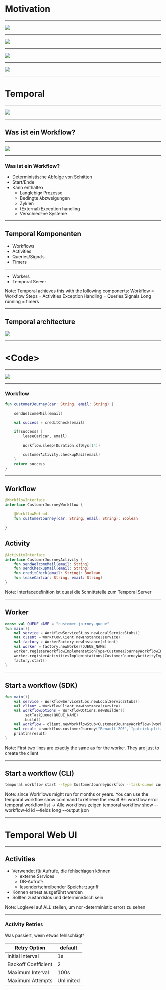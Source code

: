 # Motivation


----

![](https://pplitzner.github.io/images/temporal-devopenspace/img8.png)

----

![](https://pplitzner.github.io/images/temporal-devopenspace/img9.png)

----

![](https://pplitzner.github.io/images/temporal-devopenspace/img10.png)

----

![](https://pplitzner.github.io/images/temporal-devopenspace/img14.png)

---

# Temporal

----


![](https://pplitzner.github.io/images/temporal-devopenspace/temporal_history2.png)

----

## Was ist ein Workflow?

----

![](https://pplitzner.github.io/images/flex_workflow_01.png)

----

### Was ist ein Workflow?

* Deterministische Abfolge von Schritten
* Start/Ende
* Kann enthalten
  * Langlebige Prozesse
  * Bedingte Abzweigungen
  * Zyklen
  * (External) Exception handling
  * Verschiedene Systeme

----

## Temporal Komponenten

* Workflows <i class="fa fa-list-ol"></i>
* Activities <i class="fa fa-wrench"></i>
* Queries/Signals <i class="fa fa-bolt"></i>
* Timers <i class="fa fa-clock-o" aria-hidden="true"></i>
---

* Workers <i class="fa fa-cogs"></i>
* Temporal Server <i class="fa fa-server"></i>

Note:
Temporal achieves this with the following components:
Workflow = Workflow
Steps = Activities
Exception Handling = Queries/Signals
Long running = timers

---

## Temporal architecture

![](https://pplitzner.github.io/images/temporal_architecture.png)

---

# \<Code\>

----

![](https://pplitzner.github.io/images/flex_workflow_bpmn.png)

----

### Workflow <i class="fa fa-list-ol"></i>

``` kotlin [1-14|1|3|5|7-13|8|10|12|14]
fun customerJourney(car: String, email: String) {
    
    sendWelcomeMail(email)
    
    val success = creditCheck(email)
    
    if(success) {
        leaseCar(car, email)
        
        Workflow.sleep(Duration.ofDays(14))
        
        customerActivity.checkupMail(email)
    }
    return success
}
```
<!-- .slide: style="font-size: 34px;" -->

----

## Workflow <i class="fa fa-list-ol"></i>

``` kotlin [1-7|1,4]
@WorkflowInterface
interface CustomerJourneyWorkflow {
    
    @WorkflowMethod
    fun customerJourney(car: String, email: String): Boolean
    
}
```
## Activity <i class="fa fa-wrench"></i>

``` kotlin [1-6|1]
@ActivityInterface
interface CustomerJourneyActivity {
    fun sendWelcomeMail(email: String)
    fun sendCheckupMail(email: String)
    fun creditCheck(email: String): Boolean
    fun leaseCar(car: String, email: String)
}
```
<!-- .slide: style="font-size: 36px;" -->
Note:
Interfacedefinition ist quasi die Schnittstelle zum Temporal Server

----

## Worker <i class="fa fa-cogs"></i>

``` kotlin [1-10|1,6|7,8|9]
const val QUEUE_NAME = "customer-journey-queue"
fun main(){
    val service = WorkflowServiceStubs.newLocalServiceStubs()
    val client = WorkflowClient.newInstance(service)
    val factory = WorkerFactory.newInstance(client)
    val worker = factory.newWorker(QUEUE_NAME)
    worker.registerWorkflowImplementationType<CustomerJourneyWorkflowImpl>()
    worker.registerActivitiesImplementations(CustomerJourneyActivityImpl())
    factory.start()
}
```

<!-- .slide: style="font-size: 36px;" -->

----

## Start a workflow (SDK)

``` kotlin [1-12|2-3|7-8]
fun main(){
    val service = WorkflowServiceStubs.newLocalServiceStubs()
    val client = WorkflowClient.newInstance(service)
    val workflowOptions = WorkflowOptions.newBuilder()
        .setTaskQueue(QUEUE_NAME)
        .build()
    val workflow = client.newWorkflowStub<CustomerJourneyWorkflow>(workflowOptions)
    val result = workflow.customerJourney("Renault ZOE", "patrick.plitzner@aldautomotive.com")
    println(result)
}
```
Note:
First two lines are exactly the same as for the worker.
They are just to create the client
<!-- .slide: style="font-size: 36px;" -->


----

## Start a workflow (CLI)

``` bash
temporal workflow start --type CustomerJourneyWorkflow --task-queue customer-journey-queue --input '"Renault ZOE"' --input '"patrick.plitzner@aldautomotive.com"'
```
<!-- .slide: style="font-size: 36px;" -->

Note:
since Workflows might run for months or years. You can use the temporal     workflow show command to retrieve the result
Bei workflow error
temporal workflow list -> Alle workflows zeigen
temporal workflow show --workflow-id id --fields long --output json

---

# Temporal Web UI


---

## Activities <i class="fa fa-wrench"></i>
* Verwendet für Aufrufe, die fehlschlagen können
  * externe Services
  * DB-Aufrufe
  * lesender/schreibender Speicherzugriff
* Können erneut ausgeführt werden
* Sollten zustandslos und deterministisch sein


Note:
Loglevel auf ALL stellen, um non-deterministic errors zu sehen

----

### Activity Retries

Was passiert, wenn etwas fehlschlägt?

| Retry Option     | default   |
| -------------------- | --------- |
| Initial Interval     | 1s        |
| Backoff Coefficient  | 2         |
| Maximum Interval     | 100s      |
| Maximum Attempts     | Unlimited |











